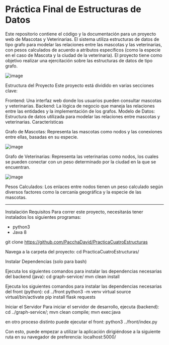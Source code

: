 <h1>Práctica Final de Estructuras de Datos</h1>

Este repositorio contiene el código y la documentación para un proyecto web de Mascotas y Veterinarias. El sistema utiliza estructuras de datos de tipo grafo para modelar las relaciones entre las mascotas y las veterinarias, con pesos calculados de acuerdo a atributos específicos (como la especie en el caso de Mascota y la ciudad de la veterinaria). El proyecto tiene como objetivo realizar una ejercitación sobre las estructuras de datos de tipo grafo.

![image](https://github.com/user-attachments/assets/c38936e0-dabf-43d6-ba1c-5eab95954035)

Estructura del Proyecto
Este proyecto está dividido en varias secciones clave:

Frontend: Una interfaz web donde los usuarios pueden consultar mascotas y veterinarias.
Backend: La lógica de negocio que maneja las relaciones entre las entidades y la implementación de los grafos.
Modelo de Datos: Estructura de datos utilizada para modelar las relaciones entre mascotas y veterinarias.
Características

Grafo de Mascotas: Representa las mascotas como nodos y las conexiones entre ellas, basadas en su especie.

![image](https://github.com/user-attachments/assets/946f9824-38d0-49d6-ae42-7758e0ac9fa7)


Grafo de Veterinarias: Representa las veterinarias como nodos, los cuales se pueden conectar con un peso determinado por la ciudad en la que se encuentran.

![image](https://github.com/user-attachments/assets/8aaf47d4-617d-40a6-9d30-7eab24498447)


Pesos Calculados: Los enlaces entre nodos tienen un peso calculado según diversos factores como la cercanía geográfica y la especie de las mascotas.

------------------------------------------------------------------------------------------------------------------------------------------------------------------------

Instalación
Requisitos
Para correr este proyecto, necesitarás tener instalados los siguientes programas:

- python3
- Java 8
  
git clone https://github.com/PacchaDavid/PracticaCuatroEstructuras

Navega a la carpeta del proyecto:
cd PracticaCuatroEstructuras/

Instalar Dependencias (solo para bash)

Ejecuta los siguientes comandos para instalar las dependencias necesarias del backend (java):
cd graph-service/
mvn clean install

Ejecuta los siguientes comandos para instalar las dependencias necesarias del front (python):
cd ../front
python3 -m venv virtual
source virtual/bin/activate
pip install flask requests

Iniciar el Servidor
Para iniciar el servidor de desarrollo, ejecuta (backend):
cd ../graph-service/; mvn clean compile; mvn exec:java

en otro proceso distinto puede ejecutar el front:
python3 ../front/index.py

Con esto, puede empezar a utilizar la aplicación dirigiéndose a la siguiente ruta en su navegador de preferencia: localhost:5000/
